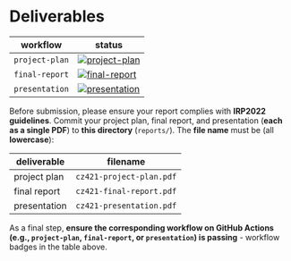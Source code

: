 # Deliverables

| workflow | status |
| - | - |
| `project-plan` | [![project-plan](https://github.com/ese-msc-2021/irp-cz421/actions/workflows/project-plan.yml/badge.svg)](https://github.com/ese-msc-2021/irp-cz421/actions/workflows/project-plan.yml) |
| `final-report` | [![final-report](https://github.com/ese-msc-2021/irp-cz421/actions/workflows/final-report.yml/badge.svg)](https://github.com/ese-msc-2021/irp-cz421/actions/workflows/final-report.yml) |
| `presentation` | [![presentation](https://github.com/ese-msc-2021/irp-cz421/actions/workflows/presentation.yml/badge.svg)](https://github.com/ese-msc-2021/irp-cz421/actions/workflows/presentation.yml) |

Before submission, please ensure your report complies with **IRP2022 guidelines**. Commit your project plan, final report, and presentation (**each as a single PDF**) to **this directory** (`reports/`). The **file name** must be (all **lowercase**):

| deliverable | filename |
| - | - |
| project plan | `cz421-project-plan.pdf` |
| final report | `cz421-final-report.pdf` |
| presentation | `cz421-presentation.pdf` |

As a final step, **ensure the corresponding workflow on GitHub Actions (e.g., `project-plan`, `final-report`, or `presentation`) is passing** - workflow badges in the table above.
